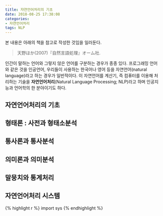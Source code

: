```yaml
---
title: 자연언어처리의 기초
date: 2018-08-25 17:38:08
categories:
- 자연언어처리
tags: NLP
---
```


본 내용은 아래의 책을 참고로 작성한 것임을 일러둔다.

> 天野ほか(2007)『自然言語処理』オーム社.

인간이 말하는 언어와 그렇지 않은 언어를 구분하는 경우가 종종 있다. 프로그래밍 언어와 같은 것을 인공언어, 우리들이 사용하는 한국어나 영어 등을 자연언어(natural language)라고 하는 경우가 일반적이다. 이 자연언어를 계산기, 즉 컴퓨터를 이용해 처리하는 기술을 **자연언어처리**(Natural Language Processing; NLP)라고 하며 인공지능과 언어학의 한 분야이기도 하다.

## 자연언어처리의 기초

## 형태론 : 사전과 형태소분석

## 통사론과 통사분석

## 의미론과 의미분석

## 말뭉치와 통계처리

## 자연언어처리 시스템

{% highlight r %}
import sys
{% endhighlight %}
